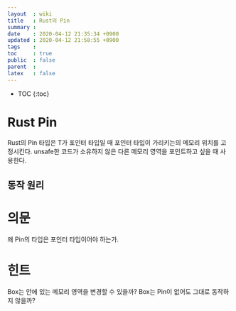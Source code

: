```yaml
---
layout  : wiki
title   : Rust의 Pin
summary : 
date    : 2020-04-12 21:35:34 +0900
updated : 2020-04-12 21:58:55 +0900
tags    : 
toc     : true
public  : false
parent  : 
latex   : false
---
```

* TOC
{:toc}

# Rust Pin

Rust의 Pin<T> 타입은 T가 포인터 타입일 때 포인터 타입이 가리키는의 메모리 위치를 고정시킨다.
unsafe한 코드가 소유하지 않은 다른 메모리 영역을 포인트하고 싶을 때 사용한다.

## 동작 원리

# 의문

왜 Pin의 타입은 포인터 타입이어야 하는가.

# 힌트

Box는 안에 있는 메모리 영역을 변경할 수 있을까?
Box는 Pin이 없어도 그대로 동작하지 않을까?

